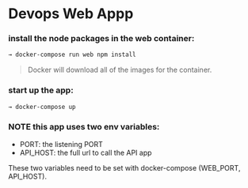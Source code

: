 # Devops Web Appp


### install the node packages in the web container:
```sh
→ docker-compose run web npm install
```
> Docker will download all of the images for the container.

### start up the app:
```sh
→ docker-compose up
```

###  NOTE this app uses two env variables:

- PORT: the listening PORT
- API_HOST: the full url to call the API app

These two variables need to be set with docker-compose (WEB_PORT, API_HOST).
